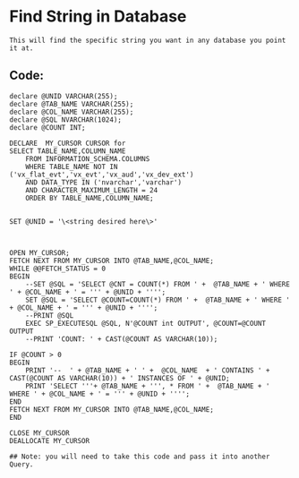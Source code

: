 

# Find String in Database

    This will find the specific string you want in any database you point it at.


## Code:  
    declare @UNID VARCHAR(255);  
    declare @TAB_NAME VARCHAR(255);  
    declare @COL_NAME VARCHAR(255);  
    declare @SQL NVARCHAR(1024);  
    declare @COUNT INT;

    DECLARE  MY_CURSOR CURSOR for  
    SELECT TABLE_NAME,COLUMN_NAME  
        FROM INFORMATION_SCHEMA.COLUMNS  
        WHERE TABLE_NAME NOT IN ('vx_flat_evt','vx_evt','vx_aud','vx_dev_ext')  
        AND DATA_TYPE IN ('nvarchar','varchar')  
        AND CHARACTER_MAXIMUM_LENGTH = 24  
        ORDER BY TABLE_NAME,COLUMN_NAME;

		
    SET @UNID = '\<string desired here\>'



    OPEN MY_CURSOR;  
    FETCH NEXT FROM MY_CURSOR INTO @TAB_NAME,@COL_NAME;  
    WHILE @@FETCH_STATUS = 0  
    BEGIN  
        --SET @SQL = 'SELECT @CNT = COUNT(*) FROM ' +  @TAB_NAME + ' WHERE ' + @COL_NAME + ' = ''' + @UNID + '''';  
        SET @SQL = 'SELECT @COUNT=COUNT(*) FROM ' +  @TAB_NAME + ' WHERE ' + @COL_NAME + ' = ''' + @UNID + '''';  	
        --PRINT @SQL  
        EXEC SP_EXECUTESQL @SQL, N'@COUNT int OUTPUT', @COUNT=@COUNT OUTPUT  	
        --PRINT 'COUNT: ' + CAST(@COUNT AS VARCHAR(10));
	
    IF @COUNT > 0  
    BEGIN  
        PRINT '--  ' + @TAB_NAME + ' ' +  @COL_NAME  + ' CONTAINS ' + CAST(@COUNT AS VARCHAR(10)) + ' INSTANCES OF ' + @UNID;  
        PRINT 'SELECT '''+ @TAB_NAME + ''', * FROM ' +  @TAB_NAME + ' WHERE ' + @COL_NAME + ' = ''' + @UNID + '''';  
    END  
    FETCH NEXT FROM MY_CURSOR INTO @TAB_NAME,@COL_NAME;  
    END 

    CLOSE MY_CURSOR   
    DEALLOCATE MY_CURSOR


```
## Note: you will need to take this code and pass it into another Query.  
```

